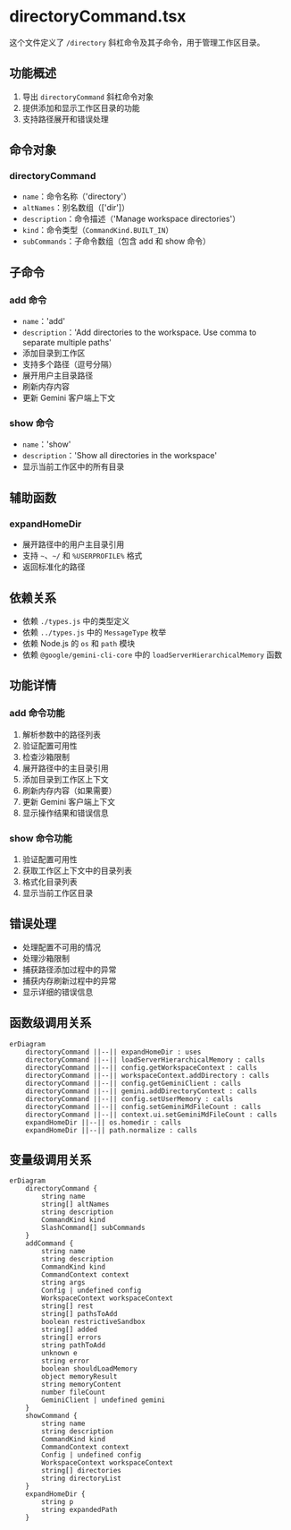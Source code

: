 # directoryCommand.tsx

这个文件定义了 `/directory` 斜杠命令及其子命令，用于管理工作区目录。

## 功能概述

1. 导出 `directoryCommand` 斜杠命令对象
2. 提供添加和显示工作区目录的功能
3. 支持路径展开和错误处理

## 命令对象

### directoryCommand
- `name`：命令名称（'directory'）
- `altNames`：别名数组（['dir']）
- `description`：命令描述（'Manage workspace directories'）
- `kind`：命令类型（`CommandKind.BUILT_IN`）
- `subCommands`：子命令数组（包含 add 和 show 命令）

## 子命令

### add 命令
- `name`：'add'
- `description`：'Add directories to the workspace. Use comma to separate multiple paths'
- 添加目录到工作区
- 支持多个路径（逗号分隔）
- 展开用户主目录路径
- 刷新内存内容
- 更新 Gemini 客户端上下文

### show 命令
- `name`：'show'
- `description`：'Show all directories in the workspace'
- 显示当前工作区中的所有目录

## 辅助函数

### expandHomeDir
- 展开路径中的用户主目录引用
- 支持 `~`、`~/` 和 `%USERPROFILE%` 格式
- 返回标准化的路径

## 依赖关系

- 依赖 `./types.js` 中的类型定义
- 依赖 `../types.js` 中的 `MessageType` 枚举
- 依赖 Node.js 的 `os` 和 `path` 模块
- 依赖 `@google/gemini-cli-core` 中的 `loadServerHierarchicalMemory` 函数

## 功能详情

### add 命令功能
1. 解析参数中的路径列表
2. 验证配置可用性
3. 检查沙箱限制
4. 展开路径中的主目录引用
5. 添加目录到工作区上下文
6. 刷新内存内容（如果需要）
7. 更新 Gemini 客户端上下文
8. 显示操作结果和错误信息

### show 命令功能
1. 验证配置可用性
2. 获取工作区上下文中的目录列表
3. 格式化目录列表
4. 显示当前工作区目录

## 错误处理

- 处理配置不可用的情况
- 处理沙箱限制
- 捕获路径添加过程中的异常
- 捕获内存刷新过程中的异常
- 显示详细的错误信息

## 函数级调用关系

```mermaid
erDiagram
    directoryCommand ||--|| expandHomeDir : uses
    directoryCommand ||--|| loadServerHierarchicalMemory : calls
    directoryCommand ||--|| config.getWorkspaceContext : calls
    directoryCommand ||--|| workspaceContext.addDirectory : calls
    directoryCommand ||--|| config.getGeminiClient : calls
    directoryCommand ||--|| gemini.addDirectoryContext : calls
    directoryCommand ||--|| config.setUserMemory : calls
    directoryCommand ||--|| config.setGeminiMdFileCount : calls
    directoryCommand ||--|| context.ui.setGeminiMdFileCount : calls
    expandHomeDir ||--|| os.homedir : calls
    expandHomeDir ||--|| path.normalize : calls
```

## 变量级调用关系

```mermaid
erDiagram
    directoryCommand {
        string name
        string[] altNames
        string description
        CommandKind kind
        SlashCommand[] subCommands
    }
    addCommand {
        string name
        string description
        CommandKind kind
        CommandContext context
        string args
        Config | undefined config
        WorkspaceContext workspaceContext
        string[] rest
        string[] pathsToAdd
        boolean restrictiveSandbox
        string[] added
        string[] errors
        string pathToAdd
        unknown e
        string error
        boolean shouldLoadMemory
        object memoryResult
        string memoryContent
        number fileCount
        GeminiClient | undefined gemini
    }
    showCommand {
        string name
        string description
        CommandKind kind
        CommandContext context
        Config | undefined config
        WorkspaceContext workspaceContext
        string[] directories
        string directoryList
    }
    expandHomeDir {
        string p
        string expandedPath
    }
```